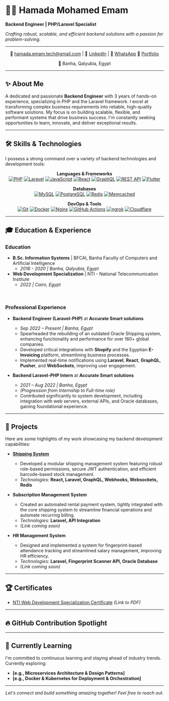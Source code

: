 # 👨‍💻 Hamada Mohamed Emam

**Backend Engineer | PHP/Laravel Specialist**

_Crafting robust, scalable, and efficient backend solutions with a passion for problem-solving._

---

<div align="center">
  <p>
    📧 <a href="mailto:hamada.emam.tech@gmail.com">hamada.emam.tech@gmail.com</a> |
    💼 <a href="https://www.linkedin.com/in/hamada-emam-ab5042227/" target="_blank">LinkedIn</a> |
    📱 <a href="https://wa.me/1201079423" target="_blank">WhatsApp</a>
    📍 <a href="https://hamada.emam.tech/" target="_blank">Portfolio</a>
  </p>
  <p>
    📍 Banha, Qalyubia, Egypt
  </p>
</div>

---

## ✨ About Me

A dedicated and passionate **Backend Engineer** with 3 years of hands-on experience, specializing in PHP and the Laravel framework. I excel at transforming complex business requirements into reliable, high-quality software solutions. My focus is on building scalable, flexible, and performant systems that drive business success. I'm constantly seeking opportunities to learn, innovate, and deliver exceptional results.

---

## 🛠️ Skills & Technologies

I possess a strong command over a variety of backend technologies and development tools:

<p align="center">
  <strong>Languages & Frameworks</strong><br/>
  <a href="https://www.php.net/" target="_blank"><img src="https://img.shields.io/badge/PHP-777BB4?style=for-the-badge&logo=php&logoColor=white" alt="PHP"></a>
  <a href="https://laravel.com/" target="_blank"><img src="https://img.shields.io/badge/Laravel-FF2D20?style=for-the-badge&logo=laravel&logoColor=white" alt="Laravel"></a>
  <a href="https://developer.mozilla.org/en-US/docs/Web/JavaScript" target="_blank"><img src="https://img.shields.io/badge/JavaScript-F7DF1E?style=for-the-badge&logo=javascript&logoColor=black" alt="JavaScript"></a>
  <a href="https://react.dev/" target="_blank"><img src="https://img.shields.io/badge/React-61DAFB?style=for-the-badge&logo=react&logoColor=black" alt="React"></a>
  <a href="https://graphql.org/" target="_blank"><img src="https://img.shields.io/badge/GraphQL-E10098?style=for-the-badge&logo=graphql&logoColor=white" alt="GraphQL"></a>
  <a href="https://restfulapi.net/" target="_blank"><img src="https://img.shields.io/badge/REST API-02569B?style=for-the-badge&logo=rest&logoColor=white" alt="REST API"></a>
  <a href="https://flutter.dev/" target="_blank"><img src="https://img.shields.io/badge/Flutter-02569B?style=for-the-badge&logo=flutter&logoColor=white" alt="Flutter"></a>
</p>

<p align="center">
  <strong>Databases</strong><br/>
  <a href="https://www.mysql.com/" target="_blank"><img src="https://img.shields.io/badge/MySQL-005C84?style=for-the-badge&logo=mysql&logoColor=white" alt="MySQL"></a>
  <a href="https://www.postgresql.org/" target="_blank"><img src="https://img.shields.io/badge/PostgreSQL-316192?style=for-the-badge&logo=postgresql&logoColor=white" alt="PostgreSQL"></a>
  <a href="https://redis.io/" target="_blank"><img src="https://img.shields.io/badge/Redis-DC382D?style=for-the-badge&logo=redis&logoColor=white" alt="Redis"></a>
  <a href="https://memcached.org/" target="_blank"><img src="https://img.shields.io/badge/Memcached-4CACA9?style=for-the-badge&logo=memcached&logoColor=white" alt="Memcached"></a>
</p>

<p align="center">
  <strong>DevOps & Tools</strong><br/>
  <a href="https://git-scm.com/" target="_blank"><img src="https://img.shields.io/badge/Git-F05032?style=for-the-badge&logo=git&logoColor=white" alt="Git"></a>
  <a href="https://www.docker.com/" target="_blank"><img src="https://img.shields.io/badge/Docker-2496ED?style=for-the-badge&logo=docker&logoColor=white" alt="Docker"></a>
  <a href="https://nginx.org/" target="_blank"><img src="https://img.shields.io/badge/Nginx-009639?style=for-the-badge&logo=nginx&logoColor=white" alt="Nginx"></a>
  <a href="https://github.com/features/actions" target="_blank"><img src="https://img.shields.io/badge/GitHub%20Actions-2088FF?style=for-the-badge&logo=github-actions&logoColor=white" alt="GitHub Actions"></a>
  <a href="https://ngrok.com/" target="_blank"><img src="https://img.shields.io/badge/ngrok-1F1E37?style=for-the-badge&logo=ngrok&logoColor=white" alt="ngrok"></a>
  <a href="https://www.cloudflare.com/" target="_blank"><img src="https://img.shields.io/badge/Cloudflare-F38020?style=for-the-badge&logo=cloudflare&logoColor=white" alt="Cloudflare"></a>
</p>

---

## 🎓 Education & Experience

### Education
*   **B.Sc. Information Systems** | BFCAI, Banha Faculty of Computers and Artificial Intelligence
    *   *2016 - 2020 | Banha, Qalyubia, Egypt*
*   **Web Development Specialization** | NTI - National Telecommunication Institute
    *   *2022 | Cairo, Egypt*

<br/>

### Professional Experience
*   **Backend Engineer (Laravel-PHP)** at **Accurate Smart solutions**
    *   *Sep 2022 – Present | Banha, Egypt*
    *   Spearheaded the rebuilding of an outdated Oracle Shipping system, enhancing functionality and performance for over 160+ global companies.
    *   Developed critical integrations with **Shopify** and the Egyptian **E-Invoicing** platform, streamlining business processes.
    *   Implemented real-time notifications using **Laravel**, **React**, **GraphQL**, **Pusher**, and **WebSockets**, improving user engagement.

*   **Backend Laravel-PHP Intern** at **Accurate Smart solutions**
    *   *2021 – Aug 2022 | Banha, Egypt*
    *   *(Progression from Internship to Full-time role)*
    *   Contributed significantly to system development, including integration with web servers, external APIs, and Oracle databases, gaining foundational experience.

---

## 📂 Projects

Here are some highlights of my work showcasing my backend development capabilities:

*   **[Shipping System](https://accurate.accuratess.com/)**
    *   Developed a modular shipping management system featuring robust role-based permissions, secure JWT authentication, and efficient barcode-based stock management.
    *   *Technologies:* **React, Laravel, GraphQL, Webhooks, Websockets, Redis**

*   **Subscription Management System**
    *   Created an automated rental payment system, tightly integrated with the core shipping system to streamline financial operations and automate recurring billing.
    *   *Technologies:* **Laravel, API Integration**
    *   *(Link coming soon)*

*   **HR Management System**
    *   Designed and implemented a system for fingerprint-based attendance tracking and streamlined salary management, improving HR efficiency.
    *   *Technologies:* **Laravel, Fingerprint Scanner API, Oracle Database**
    *   *(Link coming soon)*

---

## 🏆 Certificates

*   [NTI Web Development Specialization Certificate](https://github.com/user-attachments/files/17585196/NTI-certificate.pdf) *(Link to PDF)*

---

## 🔥 GitHub Contribution Spotlight

<!-- You can add a GitHub Stats card here for a dynamic visual summary -->
<!-- Example: Uncomment and replace 'your-github-username' with your actual GitHub username -->
<!--
<div align="center">
  <img src="https://github-readme-stats.vercel.app/api?username=your-github-username&show_icons=true&hide=stars,commits&theme=radical&count_private=true" alt="Hamada's GitHub Stats"/>
</div>
-->

---

## 🚀 Currently Learning

I'm committed to continuous learning and staying ahead of industry trends. Currently exploring:

*   **[e.g., Microservices Architecture & Design Patterns]**
*   **[e.g., Docker & Kubernetes for Deployment & Orchestration]**

---

<div align="center">
  <p>
    <em>Let's connect and build something amazing together! Feel free to reach out.</em>
  </p>
</div>
